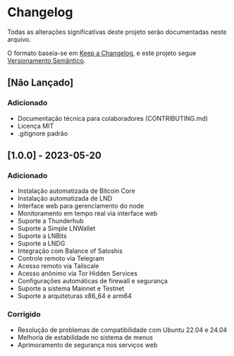# Changelog

Todas as alterações significativas deste projeto serão documentadas neste arquivo.

O formato baseia-se em [Keep a Changelog](https://keepachangelog.com/pt-BR/1.0.0/),
e este projeto segue [Versionamento Semântico](https://semver.org/lang/pt-BR/).

## [Não Lançado]

### Adicionado
- Documentação técnica para colaboradores (CONTRIBUTING.md)
- Licença MIT
- .gitignore padrão

## [1.0.0] - 2023-05-20

### Adicionado
- Instalação automatizada de Bitcoin Core
- Instalação automatizada de LND
- Interface web para gerenciamento do node
- Monitoramento em tempo real via interface web
- Suporte a Thunderhub
- Suporte a Simple LNWallet
- Suporte a LNBits
- Suporte a LNDG
- Integração com Balance of Satoshis
- Controle remoto via Telegram
- Acesso remoto via Tailscale
- Acesso anônimo via Tor Hidden Services
- Configurações automáticas de firewall e segurança
- Suporte a sistema Mainnet e Testnet
- Suporte a arquiteturas x86_64 e arm64

### Corrigido
- Resolução de problemas de compatibilidade com Ubuntu 22.04 e 24.04
- Melhoria de estabilidade no sistema de menus
- Aprimoramento de segurança nos serviços web
